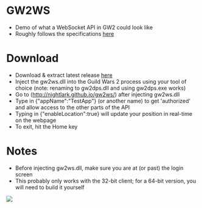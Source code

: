 GW2WS
=======
- Demo of what a WebSocket API in GW2 could look like
- Roughly follows the specifications [here](https://gist.github.com/nightlark/d824c172b31d18870d1e)

Download
=======
- Download & extract latest release [here](https://github.com/nightlark/gw2ws/releases)
- Inject the gw2ws.dll into the Guild Wars 2 process using your tool of choice (note: renaming to gw2dps.dll and using gw2dps.exe works)
- Go to (http://nightlark.github.io/gw2ws/) after injecting gw2ws.dll
- Type in {"appName":"TestApp"} (or another name) to get 'authorized' and allow access to the other parts of the API
- Typing in {"enableLocation":true} will update your position in real-time on the webpage
- To exit, hit the Home key

Notes
=======
- Before injecting gw2ws.dll, make sure you are at (or past) the login screen
- This probably only works with the 32-bit client; for a 64-bit version, you will need to build it yourself

![](https://cloud.githubusercontent.com/assets/3969255/12840618/b70cee92-cb99-11e5-9c2f-e82d1e866110.png)
